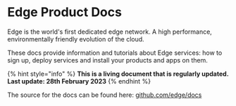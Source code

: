 # Edge Product Docs

Edge is the world's first dedicated edge network. A high performance, environmentally friendly evolution of the cloud.

These docs provide information and tutorials about Edge services: how to sign up, deploy services and install your products and apps on them.

{% hint style="info" %}
**This is a living document that is regularly updated. Last update: 28th February 2023**
{% endhint %}

The source for the docs can be found here: [github.com/edge/docs](https://github.com/edge/docs)
